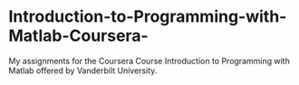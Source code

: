 # Introduction-to-Programming-with-Matlab-Coursera-
My assignments for the Coursera Course Introduction to Programming with Matlab offered by Vanderbilt University.
